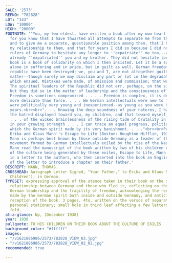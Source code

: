 ```yaml
---
SALE: '2573'
REFNO: "782828"
LOT: "143"
LOW: "10000"
HIGH: "20000"
FOOTNOTE: '"You, my two eldest, have written a book after my own heart. You know that;
  for you know that I have thwarted all attempts to separate me from the German emigrants
  and to give me a separate, questionable position among them, that I have emphasized
  my relationship to them, and that for years I did so because I did not want the
  rulers of Germany to hesitate any longer to ''expatriate'' me too,--as they had
  already ''expatriated'' you and my brother. They did not hesitate longer.<br><br>"Your
  book is a book of solidarity on which I then insisted. Let it be a solidarity not
  alone in suffering and in pride, but in guilt as well. German freedom and the Weimar
  republic have been destroyed; we, you and I, are not altogether guiltless in that
  matter--though surely we may disclaim any part or lot in the degradation and shame
  which ensued. Mistakes were made, of omission and commission; that we cannot deny.
  The spiritual leaders of the Republic did not err, perhaps, on the side of the spirit;
  but they did so in the matter of leadership and the consciousness of their responsibility.
  Freedom is sometimes compromised . . . . Freedom is complex, it is delicate--far
  more delicate than force. . . . We German intellectuals were new to freedom, we
  were politically very young and inexperienced--as young as you were then in actual
  years.<br><br>". . . Knowing the deep soundness of your natures, I have always interpreted
  the hatred displayed toward you, my children, and that toward myself, as a sign
  . . . of the wicked brainlessness of the rising tide of brutality in Germany. Now,
  in your growing strength . . . I can trace an equal progress, political and social,
  which the German spirit made by its very banishment. . . ."<br><br>Published in
  Erika and Klaus Mann''s Escape to Life (Boston: Houghton Mifflin, 1939) 76-77.<br><br>Thomas
  Mann is perhaps best known by those outside Germany as a leader of the literary
  movement formed by German intellectuals exiled by the rise of the Nazi regime. When
  Mann read the manuscript of the book written by two of his children on the subject
  of the culture being generated by these exiles, Escape to Life, Mann wrote his reactions
  in a letter to the authors, who then inserted into the book an English translation
  of the letter to introduce a chapter on their father.'
DESCRIPT: MANN, THOMAS.
CROSSHEAD: Autograph Letter Signed, "Your Father," to Erika and Klaus Mann ("Dear
  Children"), in German,
TYPESET: expressing approval of the stance taken in their book on the subject of the
  relationship between Germany and those who fled it, reflecting on the errors of
  German leadership and the fragility of freedom, acknowledging the recent progress
  made by the German spirit both inside and outside Germany, and anticipating a warm
  reception of the book. 3 pages, 4to, written on the versos of separate sheets of
  personal stationery; small hole in third leaf affecting a few letters of text, horizontal
  fold.
at-a-glance: Np, [December 1938]
year: 1938
pullquote: TO HIS CHILDREN ON THEIR BOOK ABOUT THE CULTURE OF EXILES
background_color: "#ffffff"
images:
- "/v1621886986/2573/782828_VIEW_03.jpg"
- "/v1621886986/2573/782828_VIEW_02_02.jpg"
recommended: true

---
```

